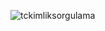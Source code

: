 ![tckimliksorgulama](https://github.com/cengiztankas/TC-Kimlik-No-Sorgulama/assets/97387158/0f1b3b16-cdc5-4e23-b07e-a6b796829444)
